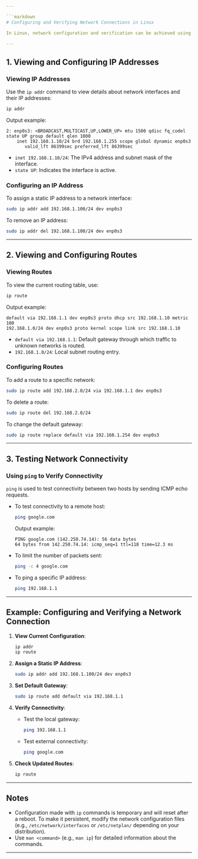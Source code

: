 ```yaml
---

```markdown
# Configuring and Verifying Network Connections in Linux

In Linux, network configuration and verification can be achieved using tools like `ip addr`, `ip route`, and `ping`. These commands provide control over IP addresses, routes, and connectivity testing.

---
```


## **1. Viewing and Configuring IP Addresses**

### Viewing IP Addresses

Use the `ip addr` command to view details about network interfaces and their IP addresses:

```bash
ip addr
```

Output example:

```
2: enp0s3: <BROADCAST,MULTICAST,UP,LOWER_UP> mtu 1500 qdisc fq_codel state UP group default qlen 1000
    inet 192.168.1.10/24 brd 192.168.1.255 scope global dynamic enp0s3
       valid_lft 86399sec preferred_lft 86399sec
```

- `inet 192.168.1.10/24`: The IPv4 address and subnet mask of the interface.
- `state UP`: Indicates the interface is active.

### Configuring an IP Address

To assign a static IP address to a network interface:

```bash
sudo ip addr add 192.168.1.100/24 dev enp0s3
```

To remove an IP address:

```bash
sudo ip addr del 192.168.1.100/24 dev enp0s3
```

---

## **2. Viewing and Configuring Routes**

### Viewing Routes

To view the current routing table, use:

```bash
ip route
```

Output example:

```
default via 192.168.1.1 dev enp0s3 proto dhcp src 192.168.1.10 metric 100
192.168.1.0/24 dev enp0s3 proto kernel scope link src 192.168.1.10
```

- `default via 192.168.1.1`: Default gateway through which traffic to unknown networks is routed.
- `192.168.1.0/24`: Local subnet routing entry.

### Configuring Routes

To add a route to a specific network:

```bash
sudo ip route add 192.168.2.0/24 via 192.168.1.1 dev enp0s3
```

To delete a route:

```bash
sudo ip route del 192.168.2.0/24
```

To change the default gateway:

```bash
sudo ip route replace default via 192.168.1.254 dev enp0s3
```

---

## **3. Testing Network Connectivity**

### Using `ping` to Verify Connectivity

`ping` is used to test connectivity between two hosts by sending ICMP echo requests.

- To test connectivity to a remote host:

  ```bash
  ping google.com
  ```

  Output example:

  ```
  PING google.com (142.250.74.14): 56 data bytes
  64 bytes from 142.250.74.14: icmp_seq=1 ttl=118 time=12.3 ms
  ```

- To limit the number of packets sent:

  ```bash
  ping -c 4 google.com
  ```

- To ping a specific IP address:
  ```bash
  ping 192.168.1.1
  ```

---

## **Example: Configuring and Verifying a Network Connection**

1. **View Current Configuration**:

   ```bash
   ip addr
   ip route
   ```

2. **Assign a Static IP Address**:

   ```bash
   sudo ip addr add 192.168.1.100/24 dev enp0s3
   ```

3. **Set Default Gateway**:

   ```bash
   sudo ip route add default via 192.168.1.1
   ```

4. **Verify Connectivity**:

   - Test the local gateway:
     ```bash
     ping 192.168.1.1
     ```
   - Test external connectivity:
     ```bash
     ping google.com
     ```

5. **Check Updated Routes**:
   ```bash
   ip route
   ```

---

## **Notes**

- Configuration made with `ip` commands is temporary and will reset after a reboot. To make it persistent, modify the network configuration files (e.g., `/etc/network/interfaces` or `/etc/netplan/` depending on your distribution).
- Use `man <command>` (e.g., `man ip`) for detailed information about the commands.

---

```

```
